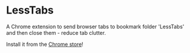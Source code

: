 # LessTabs
A Chrome extension to send browser tabs to bookmark folder 'LessTabs' and then close them - reduce tab clutter.

Install it from the [Chrome store](https://chrome.google.com/webstore/detail/lesstabs/dkdkdfbfgijbpofgmkoabhidlnmpfdkf)!
